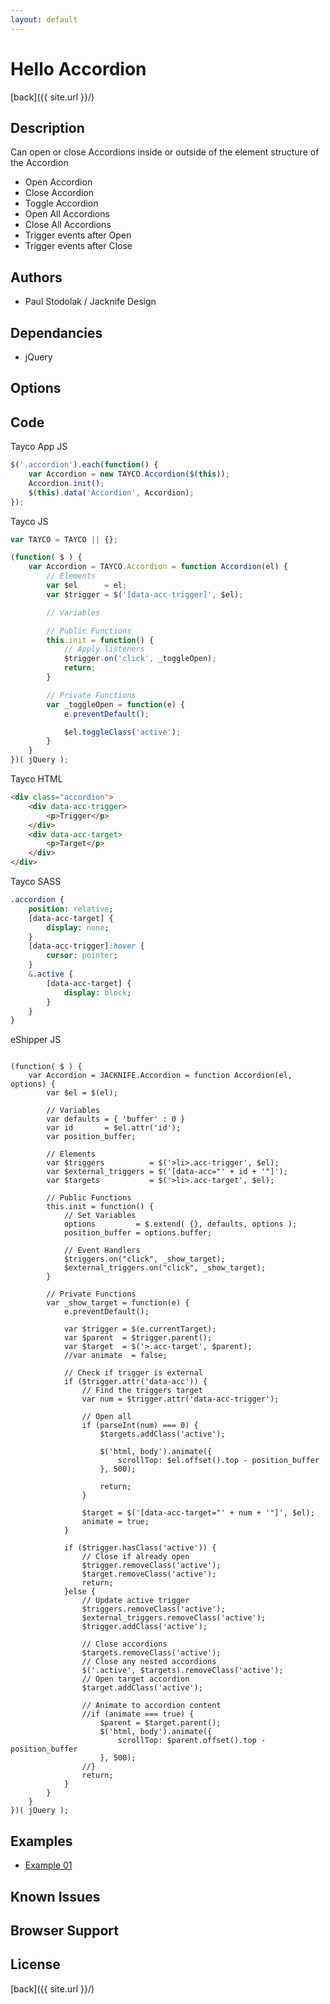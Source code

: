 ```yaml
---
layout: default
---
```


# Hello Accordion
[back]({{ site.url }}/)

## Description
Can open or close Accordions inside or outside of the element structure of the Accordion

- Open Accordion
- Close Accordion
- Toggle Accordion
- Open All Accordions
- Close All Accordions
- Trigger events after Open
- Trigger events after Close

## Authors
- Paul Stodolak / Jacknife Design

## Dependancies
- jQuery

## Options

## Code
Tayco App JS
```javascript
$('.accordion').each(function() {
	var Accordion = new TAYCO.Accordion($(this));
	Accordion.init();
	$(this).data('Accordion', Accordion);
});
```

Tayco JS
```javascript
var TAYCO = TAYCO || {};

(function( $ ) {
	var Accordion = TAYCO.Accordion = function Accordion(el) {
		// Elements
		var $el      = el;
		var $trigger = $('[data-acc-trigger]', $el);

		// Variables

		// Public Functions
		this.init = function() {
			// Apply listeners
			$trigger.on('click', _toggleOpen);
			return;
		}

		// Private Functions
		var _toggleOpen = function(e) {
			e.preventDefault();

			$el.toggleClass('active');
		}
	}
})( jQuery );
```

Tayco HTML
```html
<div class="accordion">
	<div data-acc-trigger>
		<p>Trigger</p>
	</div>
	<div data-acc-target>
		<p>Target</p>
	</div>
</div>
```

Tayco SASS
```sass
.accordion {
	position: relative;
	[data-acc-target] {
		display: none;
	}
	[data-acc-trigger]:hover {
		cursor: pointer;
	}
	&.active {
		[data-acc-target] {
			display: block;
		}
	}
}
```

eShipper JS
```var JACKNIFE = JACKNIFE || {};

(function( $ ) {
	var Accordion = JACKNIFE.Accordion = function Accordion(el, options) {
		var $el = $(el);

		// Variables
		var defaults = { 'buffer' : 0 }
		var id       = $el.attr('id');
		var position_buffer;

		// Elements
		var $triggers          = $('>li>.acc-trigger', $el);
		var $external_triggers = $('[data-acc="' + id + '"]');
		var $targets           = $('>li>.acc-target', $el);

		// Public Functions
		this.init = function() {
			// Set Variables
			options         = $.extend( {}, defaults, options );
			position_buffer = options.buffer;

			// Event Handlers
			$triggers.on("click", _show_target);
			$external_triggers.on("click", _show_target);
		}

		// Private Functions
		var _show_target = function(e) {
			e.preventDefault();

			var $trigger = $(e.currentTarget);
			var $parent  = $trigger.parent();
			var $target  = $('>.acc-target', $parent);
			//var animate  = false;

			// Check if trigger is external
			if ($trigger.attr('data-acc')) {
				// Find the triggers target
				var num = $trigger.attr('data-acc-trigger');

				// Open all 
				if (parseInt(num) === 0) {
					$targets.addClass('active');

					$('html, body').animate({
				        scrollTop: $el.offset().top - position_buffer
				    }, 500);

					return;
				}

				$target = $('[data-acc-target="' + num + '"]', $el);
				animate = true;
			}

			if ($trigger.hasClass('active')) {
				// Close if already open
				$trigger.removeClass('active');
				$target.removeClass('active');
				return;
			}else {
				// Update active trigger
				$triggers.removeClass('active');
				$external_triggers.removeClass('active');
				$trigger.addClass('active');

				// Close accordions
				$targets.removeClass('active');
				// Close any nested accordions
				$('.active', $targets).removeClass('active');
				// Open target accordion
				$target.addClass('active');

				// Animate to accordion content
				//if (animate === true) {
					$parent = $target.parent();
					$('html, body').animate({
				        scrollTop: $parent.offset().top - position_buffer
				    }, 500);
				//}
				return;
			}
		}
	}
})( jQuery );
```

## Examples
- [Example 01](examples/01)

## Known Issues

## Browser Support

## License

[back]({{ site.url }}/)